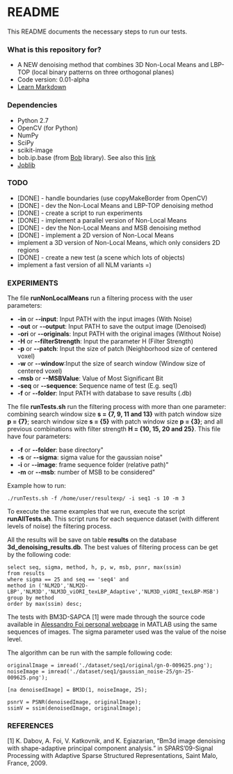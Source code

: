 # README #

This README documents the necessary steps to run our tests.

### What is this repository for? ###

* A NEW denoising method that combines 3D Non-Local Means and LBP-TOP (local binary patterns on three orthogonal planes)
* Code version: 0.01-alpha
* [Learn Markdown](https://bitbucket.org/tutorials/markdowndemo)

### Dependencies ###

* Python 2.7
* OpenCV (for Python)
* NumPy
* SciPy
* scikit-image
* bob.ip.base (from [Bob](https://www.idiap.ch/software/bob/docs/releases/last/sphinx/html/index.html) library). See also this [link](https://github.com/idiap/bob/wiki/Dependencies)
* [Joblib](https://pythonhosted.org/joblib/parallel.html)

### TODO ###

* [DONE] - handle boundaries (use copyMakeBorder from OpenCV)
* [DONE] - dev the Non-Local Means and LBP-TOP denoising method
* [DONE] - create a script to run experiments
* [DONE] - implement a parallel version of Non-Local Means
* [DONE] - dev the Non-Local Means and MSB denoising method
* [DONE] - implement a 2D version of Non-Local Means
* implement a 3D version of Non-Local Means, which only considers 2D regions
* [DONE] - create a new test (a scene which lots of objects)
* implement a fast version of all NLM variants =)

### EXPERIMENTS ###

The file **runNonLocalMeans** run a filtering process with the user parameters:

* **-in** or **--input**: Input PATH with the input images (With Noise)
* **-out** or **--output**: Input PATH to save the output image (Denoised)
* **-ori** or **--originals**: Input PATH with the original images (Without Noise)
* **-H** or **--filterStrength**: Input the parameter H (Filter Strength)
* **-p** or **--patch**: Input the size of patch (Neighborhood size of centered voxel)
* **-w** or **--window**:Input the size of search window (Window size of centered voxel)
* **-msb** or **--MSBValue**: Value of Most Significant Bit
* **-seq** or **--sequence**: Sequence name of test (E.g. seq1)
* **-f** or **--folder**: Input PATH with database to save results (.db)

The file **runTests.sh** run the filtering process with more than one parameter: combining search window size **s = {7, 9, 11 and 13}** with patch window size **p = {7}**; search window size **s = {5}** with patch window size **p = {3}**; and all previous combinations with filter strength **H = {10, 15, 20 and 25}**. This file have four parameters:

* **-f** or **--folder**: base directory"
* **-s** or **--sigma**: sigma value for the gaussian noise"
* **-i** or **--image**: frame sequence folder (relative path)"
* **-m** or **--msb**: number of MSB to be considered"

Example how to run:

```
./runTests.sh -f /home/user/resultexp/ -i seq1 -s 10 -m 3

```

To execute the same examples that we run, execute the script **runAllTests.sh**. This script runs for each sequence dataset (with different levels of noise) the filtering process.

All the results will be save on table **results** on the database **3d_denoising_results.db**. The best values of filtering process can be get by the following code:


```
select seq, sigma, method, h, p, w, msb, psnr, max(ssim) 
from results 
where sigma == 25 and seq == 'seq4' and
method in ('NLM2D','NLM2D-LBP','NLM3D','NLM3D_viORI_texLBP_Adaptive','NLM3D_viORI_texLBP-MSB')
group by method 
order by max(ssim) desc;

```

The tests with BM3D-SAPCA [1] were made through the source code available in [Alessandro Foi personal webpage](http://www.cs.tut.fi/~foi/GCF-BM3D/BM3D.zip) in MATLAB using the same sequences of images. The sigma parameter used was the value of the noise level.

The algorithm can be run with the sample following code:

```
originalImage = imread('./dataset/seq1/original/gn-0-009625.png');
noiseImage = imread('./dataset/seq1/gaussian_noise-25/gn-25-009625.png');

[na denoisedImage] = BM3D(1, noiseImage, 25);

psnrV = PSNR(denoisedImage, originalImage);
ssimV = ssim(denoisedImage, originalImage);
```


### REFERENCES ###
[1] K. Dabov, A. Foi, V. Katkovnik, and K. Egiazarian, “Bm3d image denoising with shape-adaptive principal component analysis.” in SPARS’09-Signal Processing with Adaptive Sparse Structured Representations, Saint Malo, France, 2009.

